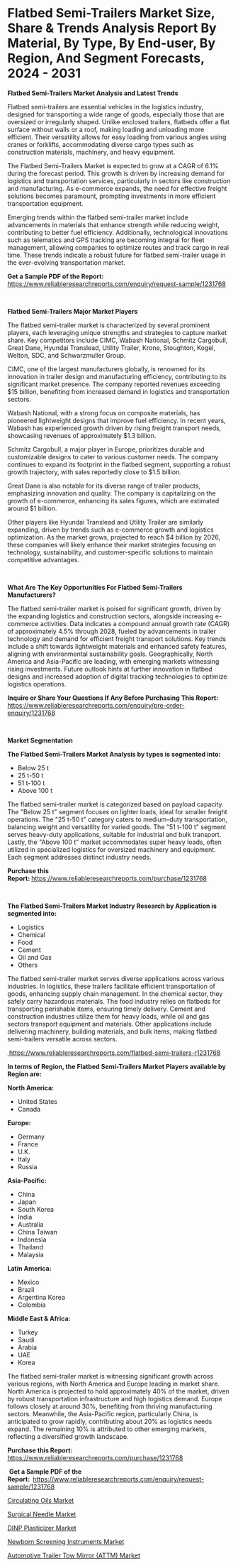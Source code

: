 <p><h1>Flatbed Semi-Trailers Market Size, Share & Trends Analysis Report By Material, By Type, By End-user, By Region, And Segment Forecasts, 2024 - 2031</h1></p><p><strong>Flatbed Semi-Trailers Market Analysis and Latest Trends</strong></p>
<p><p>Flatbed semi-trailers are essential vehicles in the logistics industry, designed for transporting a wide range of goods, especially those that are oversized or irregularly shaped. Unlike enclosed trailers, flatbeds offer a flat surface without walls or a roof, making loading and unloading more efficient. Their versatility allows for easy loading from various angles using cranes or forklifts, accommodating diverse cargo types such as construction materials, machinery, and heavy equipment.</p><p>The Flatbed Semi-Trailers Market is expected to grow at a CAGR of 6.1% during the forecast period. This growth is driven by increasing demand for logistics and transportation services, particularly in sectors like construction and manufacturing. As e-commerce expands, the need for effective freight solutions becomes paramount, prompting investments in more efficient transportation equipment.</p><p>Emerging trends within the flatbed semi-trailer market include advancements in materials that enhance strength while reducing weight, contributing to better fuel efficiency. Additionally, technological innovations such as telematics and GPS tracking are becoming integral for fleet management, allowing companies to optimize routes and track cargo in real time. These trends indicate a robust future for flatbed semi-trailer usage in the ever-evolving transportation market.</p></p>
<p><strong>Get a Sample PDF of the Report:&nbsp;</strong> <a href="https://www.reliableresearchreports.com/enquiry/request-sample/1231768?utm_campaign=36&utm_medium=2&utm_source=Github&utm_content=ia&utm_term=03112024&utm_id=flatbed-semi-trailers">https://www.reliableresearchreports.com/enquiry/request-sample/1231768</a></p>
<p>&nbsp;</p>
<p><strong>Flatbed Semi-Trailers Major Market Players</strong></p>
<p><p>The flatbed semi-trailer market is characterized by several prominent players, each leveraging unique strengths and strategies to capture market share. Key competitors include CIMC, Wabash National, Schmitz Cargobull, Great Dane, Hyundai Translead, Utility Trailer, Krone, Stoughton, Kogel, Welton, SDC, and Schwarzmuller Group.</p><p>CIMC, one of the largest manufacturers globally, is renowned for its innovation in trailer design and manufacturing efficiency, contributing to its significant market presence. The company reported revenues exceeding $15 billion, benefiting from increased demand in logistics and transportation sectors.</p><p>Wabash National, with a strong focus on composite materials, has pioneered lightweight designs that improve fuel efficiency. In recent years, Wabash has experienced growth driven by rising freight transport needs, showcasing revenues of approximately $1.3 billion.</p><p>Schmitz Cargobull, a major player in Europe, prioritizes durable and customizable designs to cater to various customer needs. The company continues to expand its footprint in the flatbed segment, supporting a robust growth trajectory, with sales reportedly close to $1.5 billion.</p><p>Great Dane is also notable for its diverse range of trailer products, emphasizing innovation and quality. The company is capitalizing on the growth of e-commerce, enhancing its sales figures, which are estimated around $1 billion.</p><p>Other players like Hyundai Translead and Utility Trailer are similarly expanding, driven by trends such as e-commerce growth and logistics optimization. As the market grows, projected to reach $4 billion by 2026, these companies will likely enhance their market strategies focusing on technology, sustainability, and customer-specific solutions to maintain competitive advantages.</p></p>
<p>&nbsp;</p>
<p><strong>What Are The Key Opportunities For Flatbed Semi-Trailers Manufacturers?</strong></p>
<p><p>The flatbed semi-trailer market is poised for significant growth, driven by the expanding logistics and construction sectors, alongside increasing e-commerce activities. Data indicates a compound annual growth rate (CAGR) of approximately 4.5% through 2028, fueled by advancements in trailer technology and demand for efficient freight transport solutions. Key trends include a shift towards lightweight materials and enhanced safety features, aligning with environmental sustainability goals. Geographically, North America and Asia-Pacific are leading, with emerging markets witnessing rising investments. Future outlook hints at further innovation in flatbed designs and increased adoption of digital tracking technologies to optimize logistics operations.</p></p>
<p><strong>Inquire or Share Your Questions If Any Before Purchasing This Report:</strong> <a href="https://www.reliableresearchreports.com/enquiry/pre-order-enquiry/1231768?utm_campaign=36&utm_medium=2&utm_source=Github&utm_content=ia&utm_term=03112024&utm_id=flatbed-semi-trailers">https://www.reliableresearchreports.com/enquiry/pre-order-enquiry/1231768</a></p>
<p>&nbsp;</p>
<p><strong>Market Segmentation</strong></p>
<p><strong>The Flatbed Semi-Trailers Market Analysis by types is segmented into:</strong></p>
<p><ul><li>Below 25 t</li><li>25 t-50 t</li><li>51 t-100 t</li><li>Above 100 t</li></ul></p>
<p><p>The flatbed semi-trailer market is categorized based on payload capacity. The "Below 25 t" segment focuses on lighter loads, ideal for smaller freight operations. The "25 t-50 t" category caters to medium-duty transportation, balancing weight and versatility for varied goods. The "51 t-100 t" segment serves heavy-duty applications, suitable for industrial and bulk transport. Lastly, the "Above 100 t" market accommodates super heavy loads, often utilized in specialized logistics for oversized machinery and equipment. Each segment addresses distinct industry needs.</p></p>
<p><strong>Purchase this Report:&nbsp;</strong><a href="https://www.reliableresearchreports.com/purchase/1231768?utm_campaign=36&utm_medium=2&utm_source=Github&utm_content=ia&utm_term=03112024&utm_id=flatbed-semi-trailers">https://www.reliableresearchreports.com/purchase/1231768</a></p>
<p>&nbsp;</p>
<p><strong>The Flatbed Semi-Trailers Market Industry Research by Application is segmented into:</strong></p>
<p><ul><li>Logistics</li><li>Chemical</li><li>Food</li><li>Cement</li><li>Oil and Gas</li><li>Others</li></ul></p>
<p><p>The flatbed semi-trailer market serves diverse applications across various industries. In logistics, these trailers facilitate efficient transportation of goods, enhancing supply chain management. In the chemical sector, they safely carry hazardous materials. The food industry relies on flatbeds for transporting perishable items, ensuring timely delivery. Cement and construction industries utilize them for heavy loads, while oil and gas sectors transport equipment and materials. Other applications include delivering machinery, building materials, and bulk items, making flatbed semi-trailers versatile across sectors.</p></p>
<p><a href="https://www.reliableresearchreports.com/flatbed-semi-trailers-r1231768?utm_campaign=36&utm_medium=2&utm_source=Github&utm_content=ia&utm_term=03112024&utm_id=flatbed-semi-trailers">&nbsp;https://www.reliableresearchreports.com/flatbed-semi-trailers-r1231768</a></p>
<p><strong>In terms of Region, the Flatbed Semi-Trailers Market Players available by Region are:</strong></p>
<p>
    <p> <strong> North America: </strong>
        <ul>
            <li>United States</li>
            <li>Canada</li>
        </ul>
        </p> 
    <p> <strong> Europe: </strong>
        <ul>
            <li>Germany</li>
            <li>France</li>
            <li>U.K.</li>
            <li>Italy</li>
            <li>Russia</li>
        </ul>
        </p> 
    <p> <strong> Asia-Pacific: </strong>
        <ul>
            <li>China</li>
            <li>Japan</li>
            <li>South Korea</li>
            <li>India</li>
            <li>Australia</li>
            <li>China Taiwan</li>
            <li>Indonesia</li>
            <li>Thailand</li>
            <li>Malaysia</li>
        </ul>
        </p> 
    <p> <strong> Latin America: </strong>
        <ul>
            <li>Mexico</li>
            <li>Brazil</li>
            <li>Argentina Korea</li>
            <li>Colombia</li>
        </ul>
        </p> 
    <p> <strong> Middle East & Africa: </strong>
        <ul>
            <li>Turkey</li>
            <li>Saudi</li>
            <li>Arabia</li>
            <li>UAE</li>
            <li>Korea</li>
        </ul>
    </p>
    </p>
<p><p>The flatbed semi-trailer market is witnessing significant growth across various regions, with North America and Europe leading in market share. North America is projected to hold approximately 40% of the market, driven by robust transportation infrastructure and high logistics demand. Europe follows closely at around 30%, benefiting from thriving manufacturing sectors. Meanwhile, the Asia-Pacific region, particularly China, is anticipated to grow rapidly, contributing about 20% as logistics needs expand. The remaining 10% is attributed to other emerging markets, reflecting a diversified growth landscape.</p></p>
<p><strong>Purchase this Report: </strong><a href="https://www.reliableresearchreports.com/purchase/1231768?utm_campaign=36&utm_medium=2&utm_source=Github&utm_content=ia&utm_term=03112024&utm_id=flatbed-semi-trailers">https://www.reliableresearchreports.com/purchase/1231768</a></p>
<p>&nbsp;<strong>Get a Sample PDF of the Report:&nbsp;&nbsp;</strong><a href="https://www.reliableresearchreports.com/enquiry/request-sample/1231768?utm_campaign=36&utm_medium=2&utm_source=Github&utm_content=ia&utm_term=03112024&utm_id=flatbed-semi-trailers">https://www.reliableresearchreports.com/enquiry/request-sample/1231768</a></p>
<p><strong></strong></p>
<p><p><a href="https://www.linkedin.com/pulse/decoding-circulating-oils-market-signals-growth-algorithms-twuef?utm_campaign=36&utm_medium=2&utm_source=Github&utm_content=ia&utm_term=03112024&utm_id=flatbed-semi-trailers">Circulating Oils Market</a></p><p><a href="https://issuu.com/reportprime-2/docs/surgical-needle-market-size-2030.pp_30137aeb626b0a?utm_campaign=36&utm_medium=2&utm_source=Github&utm_content=ia&utm_term=03112024&utm_id=flatbed-semi-trailers">Surgical Needle Market</a></p><p><a href="https://www.linkedin.com/pulse/dinp-plasticizer-market-global-trends-forecast-2024-2031-vwpyf?utm_campaign=36&utm_medium=2&utm_source=Github&utm_content=ia&utm_term=03112024&utm_id=flatbed-semi-trailers">DINP Plasticizer Market</a></p><p><a href="https://issuu.com/reportprime-2/docs/newborn-screening-instruments-marke_89074e812dd546?utm_campaign=36&utm_medium=2&utm_source=Github&utm_content=ia&utm_term=03112024&utm_id=flatbed-semi-trailers">Newborn Screening Instruments Market</a></p><p><a href="https://github.com/AngelaWalsh696/Market-Research-Report-List-1/blob/main/automotive-trailer-tow-mirror-attm-market.md?utm_campaign=36&utm_medium=2&utm_source=Github&utm_content=ia&utm_term=03112024&utm_id=flatbed-semi-trailers">Automotive Trailer Tow Mirror (ATTM) Market</a></p></p>